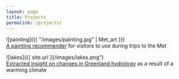 ```yaml
---
layout: page
title: Projects
permalink: /projects/ 
---
```


![painting]({{ "/images/painting.jpg" | Met_art }})  
[A painting recommender](https://github.com/cchen181/painting_recommender_for_Met) for visitors to use during trips to the Met 
  
![lakes]({{ site.url }}/images/lakes.png")  
[Extracted insight on changes in Greenland hydrology](https://drive.google.com/open?id=1flqM6_7qg2Dc0JCme1mglB5Rhv6McSSh) as a result of a warming climate
